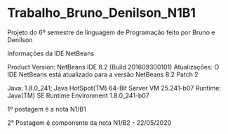 # Trabalho_Bruno_Denilson_N1B1

Projeto do 6º semestre de linguagem de Programação feito por Bruno e Denilson

Informações da IDE NetBeans

Product Version: NetBeans IDE 8.2 (Build 201609300101)
Atualizações: O IDE NetBeans está atualizado para a versão NetBeans 8.2 Patch 2

Java: 1.8.0_241; Java HotSpot(TM) 64-Bit Server VM 25.241-b07
Runtime: Java(TM) SE Runtime Environment 1.8.0_241-b07

1º postagem é a nota N1/B1

2° Postagem é componente da nota N1/B2 - 22/05/2020
